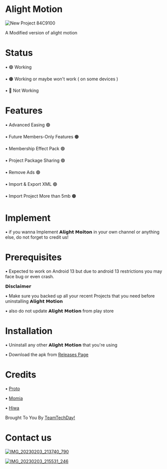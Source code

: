 # Alight Motion

![New Project  84C9100](https://user-images.githubusercontent.com/124376240/216955650-a88b9f08-3afc-4868-ab9d-bccc7920504f.png)


A Modified version of alight motion

# Status

   • 🟢 Working

   • 🟠 Working or maybe won't work  ( on some devices )

   • 🔴 Not Working

# Features

   • Advanced Easing 🟢
  
   • Future Members-Only Features 🟠
  
   • Membership Effect Pack 🟢
   
   • Project Package Sharing 🟢
   
   • Remove Ads 🟢 
   
   • Import & Export XML 🟢
   
   • Import Project More than 5mb 🟠
   
# Implement 

   • if you wanna Implement 𝗔𝗹𝗶𝗴𝗵𝘁 𝗠𝗼𝗶𝘁𝗼𝗻 in your own channel or anything else, do not forget to credit us!

# Prerequisites 

   • Expected to work on Android 13 but due to android 13 restrictions you may face bug or even crash.

𝗗𝗶𝘀𝗰𝗹𝗮𝗶𝗺𝗲𝗿

   • Make sure you backed up all your recent Projects that you need before uninstalling 𝗔𝗹𝗶𝗴𝗵𝘁 𝗠𝗼𝘁𝗶𝗼𝗻

   • also do not update 𝗔𝗹𝗶𝗴𝗵𝘁 𝗠𝗼𝘁𝗶𝗼𝗻 from play store

# Installation 

   • Uninstall any other 𝗔𝗹𝗶𝗴𝗵𝘁 𝗠𝗼𝘁𝗶𝗼𝗻 that you're using

   • Download the apk from [Releases Page](https://github.com/proto15/Alight-Motion/releases)

# Credits
   • [Proto](http://t.me/Est3l14)
   
   • [Momia](http://t.me/m0mi4)
   
   • [Hiwa](http://t.me/hiwa_sad)
   
Brought To You By [TeamTechDay!](https://t.me/tech_d4y)

# Contact us

[![IMG_20230203_213740_790](https://user-images.githubusercontent.com/124376240/216681405-cf083df6-52ca-40d2-8c81-6a1b4f50cbba.jpg)](https://t.me/tech_d4y)


[![IMG_20230203_215531_246](https://user-images.githubusercontent.com/124376240/216684537-846b0b55-a1d7-42fe-97ed-02f89584a61c.jpg)](https://t.me/TeamTechDayChat)
